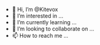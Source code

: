 - 👋 Hi, I’m @Kitevox
- 👀 I’m interested in ...
- 🌱 I’m currently learning ...
- 💞️ I’m looking to collaborate on ...
- 📫 How to reach me ...

<!---
Kitevox/Kitevox is a ✨ special ✨ repository because its `README.md` (this file) appears on your GitHub profile.
You can click the Preview link to take a look at your changes.
--->
